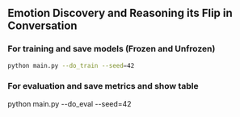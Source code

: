 ## Emotion Discovery and Reasoning its Flip in Conversation

### For training and save models (Frozen and Unfrozen)

```bash
python main.py --do_train --seed=42

``` 


### For evaluation and save metrics and show table


python main.py --do_eval --seed=42
